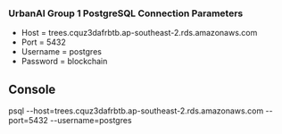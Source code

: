 ### UrbanAI Group 1 PostgreSQL Connection Parameters

* Host = trees.cquz3dafrbtb.ap-southeast-2.rds.amazonaws.com
* Port = 5432
* Username = postgres
* Password = blockchain

## Console
psql --host=trees.cquz3dafrbtb.ap-southeast-2.rds.amazonaws.com --port=5432 --username=postgres

